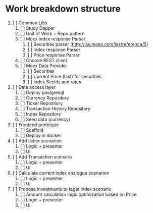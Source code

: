 # Work breakdown structure

1. [ ] Common Libs
   1. [ ] Study Dapper
   2. [ ] Unit of Work + Repo pattern
   3. [ ] Moex index response Parser
      1. [ ] Securities parser (http://iss.moex.com/iss/reference/5)
      2. [ ] Index response Parser
      3. [ ] Price response Parser
   4. [ ] Choose REST client
   5. [ ] Moex Data Provider
      1. [ ] Securities
      2. [ ] Current Price (last) for securities
      3. [ ] Index SecIds and rates
2. [ ] Data access layer
   1. [ ] Deploy postgresql
   2. [ ] Currency Repository
   3. [ ] Ticker Repository
   4. [ ] Transaction History Repository
   5. [ ] Index Repository
   6. [ ] Seed data (currency)
3. [ ] Frontend prototype
   1. [ ] Scaffold
   2. [ ] Deploy in docker
4. [ ] Add ticker scenarion
   1. [ ] Logic + presenter
   2. [ ] UI
5. [ ] Add Transaction scenario
   1. [ ] Logic + presenter
   2. [ ] Ui
6. [ ] Calculate current index analogue scenarion
   1. [ ] Logic + presenter
   2. [ ] Ui
7. [ ] Propose investments to taget index scenario
   1. [ ] Amount calculation logic optimization based on Price
   2. [ ] Logic + presenter
   3. [ ] Ui
